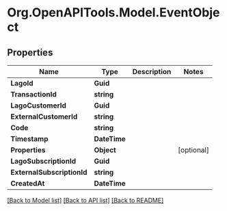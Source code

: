 # Org.OpenAPITools.Model.EventObject

## Properties

Name | Type | Description | Notes
------------ | ------------- | ------------- | -------------
**LagoId** | **Guid** |  | 
**TransactionId** | **string** |  | 
**LagoCustomerId** | **Guid** |  | 
**ExternalCustomerId** | **string** |  | 
**Code** | **string** |  | 
**Timestamp** | **DateTime** |  | 
**Properties** | **Object** |  | [optional] 
**LagoSubscriptionId** | **Guid** |  | 
**ExternalSubscriptionId** | **string** |  | 
**CreatedAt** | **DateTime** |  | 

[[Back to Model list]](../README.md#documentation-for-models) [[Back to API list]](../README.md#documentation-for-api-endpoints) [[Back to README]](../README.md)

